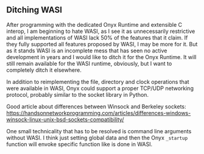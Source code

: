 Ditching WASI
-------------

After programming with the dedicated Onyx Runtime and extensible C interop,
I am beginning to hate WASI, as I see it as unnecessarily restrictive and all
implementations of WASI lack 50% of the features that it claim. If they fully
supported all features proposed by WASI, I may be more for it. But as it stands
WASI is an incomplete mess that has seen no active development in years and I
would like to ditch it for the Onyx Runtime. It will still remain available for
the WASI runtime, obviously, but I want to completely ditch it elsewhere.

In addition to reimplementing the file, directory and clock operations that were
available in WASI, Onyx could support a proper TCP/UDP networking protocol,
probably similar to the socket library in Python.

Good article about differences between Winsock and Berkeley sockets:
https://handsonnetworkprogramming.com/articles/differences-windows-winsock-linux-unix-bsd-sockets-compatibility/

One small technicality that has to be resolved is command line arguments without
WASI. I think just setting global data and then the Onyx `_startup` function will
envoke specific function like is done in WASI.

